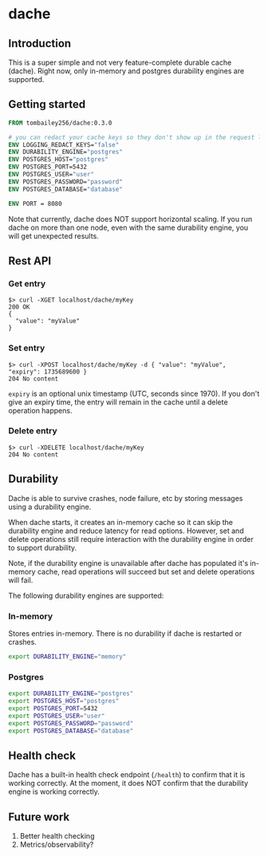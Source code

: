 # dache

## Introduction

This is a super simple and not very feature-complete durable cache (dache). Right now, only in-memory and postgres
durability engines are supported.

## Getting started

```dockerfile
FROM tombailey256/dache:0.3.0

# you can redact your cache keys so they don't show up in the request logs
ENV LOGGING_REDACT_KEYS="false"
ENV DURABILITY_ENGINE="postgres"
ENV POSTGRES_HOST="postgres"
ENV POSTGRES_PORT=5432
ENV POSTGRES_USER="user"
ENV POSTGRES_PASSWORD="password"
ENV POSTGRES_DATABASE="database"

ENV PORT = 8080
```

Note that currently, dache does NOT support horizontal scaling. If you run dache on more than one node, even with the same durability engine, you will get unexpected results.

## Rest API

### Get entry
```text
$> curl -XGET localhost/dache/myKey
200 OK
{
  "value": "myValue"
}
```

### Set entry
```text
$> curl -XPOST localhost/dache/myKey -d { "value": "myValue", "expiry": 1735689600 }
204 No content
```

`expiry` is an optional unix timestamp (UTC, seconds since 1970). If you don't give an expiry time, the entry will remain in the cache until a delete operation happens.

### Delete entry
```text
$> curl -XDELETE localhost/dache/myKey
204 No content
```

## Durability

Dache is able to survive crashes, node failure, etc by storing messages using a durability engine.

When dache starts, it creates an in-memory cache so it can skip the durability engine and reduce latency for read
options. However, set and delete operations still require interaction with the durability engine in order to support
durability.

Note, if the durability engine is unavailable after dache has populated it's in-memory cache, read operations will
succeed but set and delete operations will fail.

The following durability engines are supported:

### In-memory

Stores entries in-memory. There is no durability if dache is restarted or crashes.

```sh
export DURABILITY_ENGINE="memory"
```

### Postgres

```sh
export DURABILITY_ENGINE="postgres"
export POSTGRES_HOST="postgres"
export POSTGRES_PORT=5432
export POSTGRES_USER="user"
export POSTGRES_PASSWORD="password"
export POSTGRES_DATABASE="database"
```

## Health check

Dache has a built-in health check endpoint (`/health`) to confirm that it is working correctly. At the moment, it does
NOT confirm that the durability engine is working correctly.

## Future work

1. Better health checking
2. Metrics/observability?
